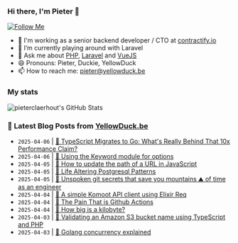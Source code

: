### Hi there, I'm Pieter 👋  
[![Follow Me](https://img.shields.io/github/followers/pieterclaerhout?label=Follow&style=social)](https://github.com/pieterclaerhout)

- 🏢 I'm working as a senior backend developer / CTO at [contractify.io](https://contractify.io)
- 🌱 I’m currently playing around with Laravel
- 💬 Ask me about [PHP](https://php.net), [Laravel](http://laravel.com) and [VueJS](https://vuejs.org)
- 😄 Pronouns: Pieter, Duckie, YellowDuck
- 📫 How to reach me: pieter@yellowduck.be

### My stats

![pieterclaerhout's GitHub Stats](https://github-readme-stats.vercel.app/api?username=pieterclaerhout&show_icons=true&count_private=true&line_height=40)

### 📩 Latest Blog Posts from [YellowDuck.be](https://www.yellowduck.be/)
<!-- BLOG-POST-LIST:START -->
- `2025-04-06` | [🔗 TypeScript Migrates to Go: What&#39;s Really Behind That 10x Performance Claim?](https://www.yellowduck.be/posts/typescript-migrates-to-go-whats-really-behind-that-10x-performance-claim)  
- `2025-04-06` | [🔗 Using the Keyword module for options](https://www.yellowduck.be/posts/using-the-keyword-module-for-options)  
- `2025-04-05` | [🐥 How to update the path of a URL in JavaScript](https://www.yellowduck.be/posts/how-to-update-the-path-of-a-url-in-javascript)  
- `2025-04-05` | [🔗 Life Altering Postgresql Patterns](https://www.yellowduck.be/posts/life-altering-postgresql-patterns)  
- `2025-04-05` | [🔗 Unspoken git secrets that save you mountains ⛰️ of time as an engineer](https://www.yellowduck.be/posts/unspoken-git-secrets-that-save-you-mountains-of-time-as-an-engineer)  
- `2025-04-04` | [🐥 A simple Komoot API client using Elixir Req](https://www.yellowduck.be/posts/a-simple-komoot-api-client-using-elixir-req)  
- `2025-04-04` | [🔗 The Pain That is Github Actions](https://www.yellowduck.be/posts/the-pain-that-is-github-actions)  
- `2025-04-04` | [🔗 How big is a kilobyte?](https://www.yellowduck.be/posts/how-big-is-a-kilobyte)  
- `2025-04-03` | [🐥 Validating an Amazon S3 bucket name using TypeScript and PHP](https://www.yellowduck.be/posts/validating-an-amazon-s3-bucket-name-using-typescript-and-php)  
- `2025-04-03` | [🔗 Golang concurrency explained](https://www.yellowduck.be/posts/golang-concurrency-explained)  

<!-- BLOG-POST-LIST:END -->
